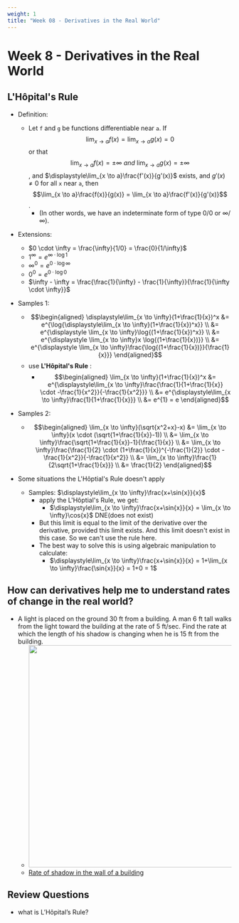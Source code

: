 ```yaml
---
weight: 1
title: "Week 08 - Derivatives in the Real World"
---
```


# Week 8 - Derivatives in the Real World

## L'Hôpital's Rule

* Definition:
  * Let `f` and `g` be functions differentiable near `a`. If $$\displaystyle\lim_{x \to a}f(x) = \lim_{x \to a}g(x) = 0$$ or that $$\displaystyle\lim_{x \to a}f(x) = \pm\infty\ and\ \lim_{x \to a}g(x) = \pm\infty$$, and $\displaystyle\lim_{x \to a}\frac{f'(x)}{g'(x)}$ exists, and $g'(x) \ne 0$ for all `x` near `a`, then $$\lim_{x \to a}\frac{f(x)}{g(x)} = \lim_{x \to a}\frac{f'(x)}{g'(x)}$$.
    * (In other words, we have an indeterminate form of type $0/0$ or $\infty/\infty$).

* Extensions:
  * $0 \cdot \infty = \frac{\infty}{1/0} = \frac{0}{1/\infty}$
  * $1^{\infty} = e^{\infty \cdot \log{1}}$
  * $\infty^0 = e^{0 \cdot \log\infty}$
  * $0^0 = e^{0 \cdot \log{0}}$
  * $\infty - \infty = \frac{\frac{1}{\infty} - \frac{1}{\infty}}{\frac{1}{\infty \cdot \infty}}$

* Samples 1:
  * $$\begin{aligned}
        \displaystyle\lim_{x \to \infty}(1+\frac{1}{x})^x
        &= e^{\log{\displaystyle\lim_{x \to \infty}(1+\frac{1}{x})^x}} \\
        &= e^{\displaystyle \lim_{x \to \infty}\log{(1+\frac{1}{x})^x}} \\
        &= e^{\displaystyle \lim_{x \to \infty}x \log{(1+\frac{1}{x})}} \\
        &= e^{\displaystyle \lim_{x \to \infty}\frac{\log{(1+\frac{1}{x})}}{\frac{1}{x}}}
        \end{aligned}$$
  * use **L'Hôpital's Rule** :
    * $$\begin{aligned}
            \lim_{x \to \infty}(1+\frac{1}{x})^x
            &= e^{\displaystyle\lim_{x \to \infty}\frac{\frac{1}{1+\frac{1}{x}} \cdot -\frac{1}{x^2}}{-\frac{1}{x^2}}} \\
            &= e^{\displaystyle\lim_{x \to \infty}\frac{1}{1+\frac{1}{x}}} \\
            &= e^{1} = e
            \end{aligned}$$

* Samples 2:
  * $$\begin{aligned}
        \lim_{x \to \infty}(\sqrt{x^2+x}-x) &= \lim_{x \to \infty}(x \cdot (\sqrt{1+\frac{1}{x}}-1)) \\
        &= \lim_{x \to \infty}\frac{\sqrt{1+\frac{1}{x}}-1}{\frac{1}{x}} \\
        &= \lim_{x \to \infty}\frac{\frac{1}{2} \cdot (1+\frac{1}{x})^{-\frac{1}{2}} \cdot -\frac{1}{x^2}}{-\frac{1}{x^2}} \\
        &= \lim_{x \to \infty}\frac{1}{2\sqrt{1+\frac{1}{x}}} \\
        &= \frac{1}{2}
        \end{aligned}$$

* Some situations the L'Hôptial's Rule doesn't apply

  * Samples: $\displaystyle\lim_{x \to \infty}\frac{x+\sin{x}}{x}$
    * apply the L'Hôptial's Rule, we get:
      * $\displaystyle\lim_{x \to \infty}\frac{x+\sin{x}}{x} = \lim_{x \to \infty}\cos{x}\$ DNE(does not exist)
    * But this limit is equal to the limit of the derivative over the derivative, provided this limit exists. And this limit doesn't exist in this case. So we can't use the rule here.
    * The best way to solve this is using algebraic manipulation to calculate:
      * $\displaystyle\lim_{x \to \infty}\frac{x+\sin{x}}{x} = 1+\lim_{x \to \infty}\frac{\sin{x}}{x} = 1+0 = 1$

## How can derivatives help me to understand rates of change in the real world?

* A light is placed on the ground 30 ft from a building. A man 6 ft tall walks from the light toward the building at the rate of 5 ft/sec. Find the rate at which the length of his shadow is changing when he is 15 ft from the building.
  * <img src="https://i.imgur.com/gGB7qbp.jpg" style="width:500px"/>
  * [Rate of shadow in the wall of a building](https://www.mathalino.com/reviewer/differential-calculus/17-18-rate-shadow-wall-building)

## Review Questions

* what is L’Hôpital’s Rule?
